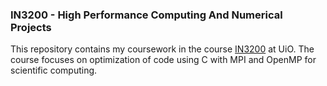 ### IN3200 - High Performance Computing And Numerical Projects
This repository contains my coursework in the course [IN3200](https://www.uio.no/studier/emner/matnat/ifi/IN3200/) at UiO. The course focuses on optimization of code using C with MPI and OpenMP for scientific computing. 

